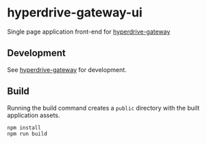 # hyperdrive-gateway-ui
Single page application front-end for [hyperdrive-gateway][hyperdrive-gateway]

## Development

See [hyperdrive-gateway][hyperdrive-gateway] for development.

## Build
Running the build command creates a `public` directory with the built application assets.

```
npm install
npm run build
```

[hyperdrive-gateway]: https://github.com/rhythnic/hyperdrive-gateway